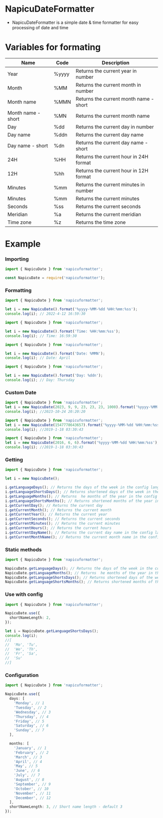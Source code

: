 # NapicuDateFormatter

- NapicuDateFormatter is a simple date & time formatter for easy processing of date and time

# Variables for formating

<table>
   <thead>
      <tr>
         <th>Name</th>
         <th>Code</th>
         <th>Description</th>
      </tr>
   </thead>
   <tbody>
      <tr>
         <td>Year</td>
         <td>%yyyy</td>
         <td>Returns the current year in number</td>
      </tr>
      <tr>
         <td>Month</td>
         <td>%MM</td>
         <td>Returns the current month in number</td>
      </tr>
      <tr>
         <td>Month name</td>
         <td>%MMN</td>
         <td>Returns the current month name - short</td>
      </tr>
      <tr>
         <td>Month name - short</td>
         <td>%MN</td>
         <td>Returns the current month name</td>
      </tr>
      <tr>
         <td>Day</td>
         <td>%dd</td>
         <td>Returns the current day in number</td>
      </tr>
      <tr>
         <td>Day name</td>
         <td>%ddn</td>
         <td>Returns the current day name</td>
      </tr>
      <tr>
         <td>Day name - short</td>
         <td>%dn</td>
         <td>Returns the current day name - short</td>
      </tr>
      <tr>
         <td>24H</td>
         <td>%HH</td>
         <td>Returns the current hour in 24H format</td>
      </tr>
      <tr>
         <td>12H</td>
         <td>%hh</td>
         <td>Returns the current hour in 12H format</td>
      </tr>
      <tr>
         <td>Minutes</td>
         <td>%mm</td>
         <td>Returns the current minutes in number</td>
      </tr>
      <tr>
         <td>Minutes</td>
         <td>%mm</td>
         <td>Returns the current minutes</td>
      </tr>
      <tr>
         <td>Seconds</td>
         <td>%ss</td>
         <td>Returns the current seconds</td>
      </tr>
      <tr>
         <td>Meridian</td>
         <td>%a</td>
    <td>Returns the current meridian</td>
      </tr>
      <tr>
         <td>Time zone</td>
         <td>%z</td>
         <td>Returns the time zone</td>
      </tr>
   </tbody>
</table>

# Example

### Importing

```typescript
import { NapicuDate } from 'napicuformatter';
```

```javascript
const NapicuDate = require('napicuformatter');
```

### Formatting

```typescript
import { NapicuDate } from 'napicuformatter';

let i = new NapicuDate().format('%yyyy-%MM-%dd %HH:%mm:%ss');
console.log(i); // 2022-4-12 16:59:30
```

```typescript
import { NapicuDate } from 'napicuformatter';

let i = new NapicuDate().format('Time: %HH:%mm:%ss');
console.log(i); // Time: 16:59:30
```

```typescript
import { NapicuDate } from 'napicuformatter';

let i = new NapicuDate().format('Date: %MMN');
console.log(i); // Date: April
```

```typescript
import { NapicuDate } from 'napicuformatter';

let i = new NapicuDate().format('Day: %ddn');
console.log(i); // Day: Thursday
```

### Custom Date
```typescript
import { NapicuDate } from 'napicuformatter';
let i = new NapicuDate(2023, 9, 9, 23, 23, 23, 1000).format('%yyyy-%MM-%dd %HH:%mm:%ss');
console.log(i); //2023-10-24 20:20:20
```

```typescript
import { NapicuDate } from 'napicuformatter';
let i = new NapicuDate(1547778643657).format('%yyyy-%MM-%dd %HH:%mm:%ss');
console.log(i); //2019-1-18 03:30:43
```

```typescript
import { NapicuDate } from 'napicuformatter';
let i = new NapicuDate(2016, 6, 6).format('%yyyy-%MM-%dd %HH:%mm:%ss');
console.log(i); //2019-1-18 03:30:43
```


### Getting

```typescript
import { NapicuDate } from 'napicuformatter';

let i = new NapicuDate();

i.getLanguageDays(); // Returns the days of the week in the config language
i.getLanguageShortsDays(); // Returns shortened days of the week in the config language
i.getLanguageMonths(); // Returns  he months of the year in the config language
i.getLanguageShortsMonths(); // Returns shortened months of the year in the config language
i.getCurrentDay(); // Returns the current day
i.getCurrentMonth(); // Returns the current month
i.getCurrentYear(); // Returns the current year
i.getCurrentSeconds(); // Returns the current seconds
i.getCurrentMinutes(); // Returns the current minutes
i.getCurrentHours(); // Returns the current hours
i.getCurrentDayName(); // Returns the current day name in the config language
i.getCurrentMonthName(); // Returns the current month name in the config language
```

### Static methods

```typescript
import { NapicuDate } from 'napicuformatter';

NapicuDate.getLanguageDays(); // Returns the days of the week in the config language
NapicuDate.getLanguageMonths(); // Returns  he months of the year in the config language
NapicuDate.getLanguageShortsDays(); // Returns shortened days of the week in the config language
NapicuDate.getLanguageShortsMonths(); // Returns shortened months of the year in the config language
```

### Use with config

```typescript
import { NapicuDate } from 'napicuformatter';

NapicuDate.use({
  shortNameLength: 2,
});

let i = NapicuDate.getLanguageShortsDays();
console.log(i);
//[
//  'Mo', 'Tu',
//  'We', 'Th',
//  'Fr', 'Sa',
//  'Su'
//]
```

### Configuration

```typescript
import { NapicuDate } from 'napicuformatter';

NapicuDate.use({
  days: [
    'Monday', // 1
    'Tuesday', // 2
    'Wednesday', // 3
    'Thursday', // 4
    'Friday', // 5
    'Saturday', // 6
    'Sunday', // 7
  ],

  months: [
    'January', // 1
    'February', // 2
    'March', // 3
    'April', // 4
    'May', // 5
    'June', // 6
    'July', // 7
    'August', // 8
    'September', // 9
    'October', // 10
    'November', // 11
    'December', // 12
  ],
  shortNameLength: 3, // Short name length - default 3
});
```
